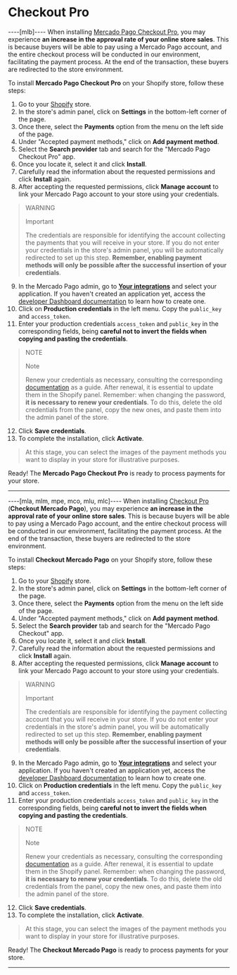 # Checkout Pro

----[mlb]----
When installing [Mercado Pago Checkout Pro](/developers/en/docs/checkout-pro/landing), you may experience **an increase in the approval rate of your online store sales**. This is because buyers will be able to pay using a Mercado Pago account, and the entire checkout process will be conducted in our environment, facilitating the payment process. At the end of the transaction, these buyers are redirected to the store environment.

To install **Mercado Pago Checkout Pro** on your Shopify store, follow these steps:

1. Go to your [Shopify](https://accounts.shopify.com/store-login) store.
2. In the store's admin panel, click on **Settings** in the bottom-left corner of the page.
3. Once there, select the **Payments** option from the menu on the left side of the page.
4. Under "Accepted payment methods," click on **Add payment method**.
5. Select the **Search provider** tab and search for the "Mercado Pago Checkout Pro" app.
6. Once you locate it, select it and click **Install**.
7. Carefully read the information about the requested permissions and click **Install** again.
8. After accepting the requested permissions, click **Manage account** to link your Mercado Pago account to your store using your credentials.

> WARNING
>
> Important
>
> The credentials are responsible for identifying the account collecting the payments that you will receive in your store. If you do not enter your credentials in the store's admin panel, you will be automatically redirected to set up this step. **Remember, enabling payment methods will only be possible after the successful insertion of your credentials**.

9. In the Mercado Pago admin, go to **[Your integrations](https://www.mercadopago[FAKER][URL][DOMAIN]/developers/panel/app)** and select your application. If you haven't created an application yet, access the [developer Dashboard documentation](/developers/en/guides/additional-content/your-integrations/dashboard) to learn how to create one.
10. Click on **Production credentials** in the left menu. Copy the `public_key` and `access_token`.
11. Enter your production credentials `access_token` and `public_key` in the corresponding fields, being **careful not to invert the fields when copying and pasting the credentials**.

> NOTE
>
> Note
>
> Renew your credentials as necessary, consulting the corresponding [documentation](/developers/en/docs/shopify/best-practices/credentials-best-practices/secure-credentials) as a guide. After renewal, it is essential to update them in the Shopify panel. Remember: when changing the password, **it is necessary to renew your credentials**. To do this, delete the old credentials from the panel, copy the new ones, and paste them into the admin panel of the store.

12. Click **Save credentials**.
13. To complete the installation, click **Activate**.

> At this stage, you can select the images of the payment methods you want to display in your store for illustrative purposes.

Ready! The **Mercado Pago Checkout Pro** is ready to process payments for your store.

------------
----[mla, mlm, mpe, mco, mlu, mlc]----
When installing [Checkout Pro](/developers/en/docs/checkout-pro/landing) (**Checkout Mercado Pago**), you may experience **an increase in the approval rate of your online store sales**. This is because buyers will be able to pay using a Mercado Pago account, and the entire checkout process will be conducted in our environment, facilitating the payment process. At the end of the transaction, these buyers are redirected to the store environment.

To install **Checkout Mercado Pago** on your Shopify store, follow these steps:

1. Go to your [Shopify](https://accounts.shopify.com/store-login) store.
2. In the store's admin panel, click on **Settings** in the bottom-left corner of the page.
3. Once there, select the **Payments** option from the menu on the left side of the page.
4. Under "Accepted payment methods," click on **Add payment method**.
5. Select the **Search provider** tab and search for the "Mercado Pago Checkout" app.
6. Once you locate it, select it and click **Install**.
7. Carefully read the information about the requested permissions and click **Install** again.
8. After accepting the requested permissions, click **Manage account** to link your Mercado Pago account to your store using your credentials.

> WARNING
>
> Important
>
> The credentials are responsible for identifying the payment collecting account that you will receive in your store. If you do not enter your credentials in the store's admin panel, you will be automatically redirected to set up this step. **Remember, enabling payment methods will only be possible after the successful insertion of your credentials**.

9. In the Mercado Pago admin, go to **[Your integrations](https://www.mercadopago[FAKER][URL][DOMAIN]/developers/panel/app)** and select your application. If you haven't created an application yet, access the [developer Dashboard documentation](/developers/en/guides/additional-content/your-integrations/dashboard) to learn how to create one.
10. Click on **Production credentials** in the left menu. Copy the `public_key` and `access_token`.
11. Enter your production credentials `access_token` and `public_key` in the corresponding fields, being **careful not to invert the fields when copying and pasting the credentials**.

> NOTE
>
> Note
>
> Renew your credentials as necessary, consulting the corresponding [documentation](/developers/en/docs/shopify/best-practices/credentials-best-practices/secure-credentials) as a guide. After renewal, it is essential to update them in the Shopify panel. Remember: when changing the password, **it is necessary to renew your credentials**. To do this, delete the old credentials from the panel, copy the new ones, and paste them into the admin panel of the store.

12. Click **Save credentials**.
13. To complete the installation, click **Activate**.

> At this stage, you can select the images of the payment methods you want to display in your store for illustrative purposes.

Ready! The **Checkout Mercado Pago** is ready to process payments for your store.

------------